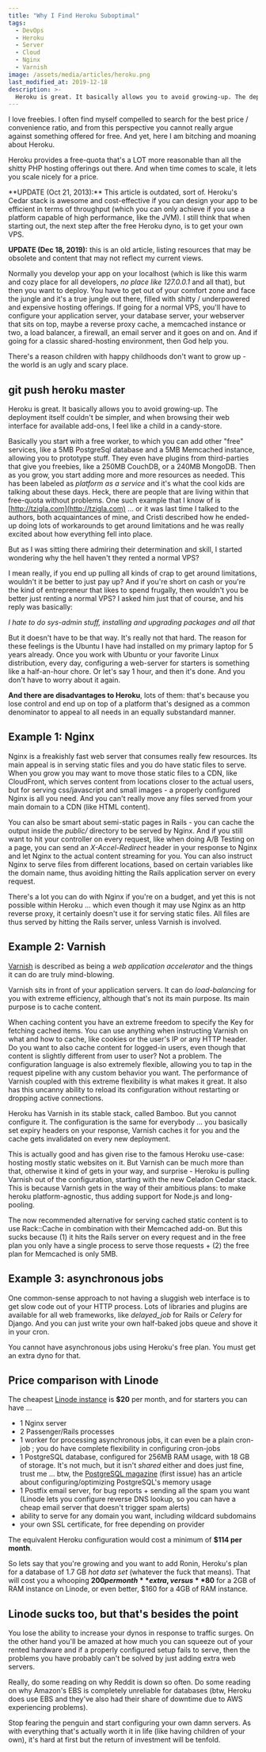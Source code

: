 ```yaml
---
title: "Why I Find Heroku Suboptimal"
tags:
  - DevOps
  - Heroku
  - Server
  - Cloud
  - Nginx
  - Varnish
image: /assets/media/articles/heroku.png
last_modified_at: 2019-12-18
description: >-
  Heroku is great. It basically allows you to avoid growing-up. The deployment itself couldn't be simpler, and when browsing their web interface for available add-ons, I feel like a child in a candy-store. But I've outgrown it.
---
```


<p class="intro withcap">
  I love freebies. I often find myself compelled to search for the best price / convenience ratio, and from this perspective you cannot really argue against something offered for free. And yet, here I am bitching and moaning about Heroku.
</p>

Heroku provides a free-quota that's a LOT more reasonable than all the shitty PHP hosting offerings out there. And when time comes to scale, it lets you scale nicely for a price.

<p class='info-bubble' markdown='1'>
  **UPDATE (Oct 21, 2013):** This article is outdated, sort of. Heroku's Cedar stack is awesome and cost-effective if you can design your app to be efficient in terms of throughput (which you can only achieve if you use a platform capable of high performance, like the JVM). I still think that when starting out, the next step after the free Heroku dyno, is to get your own VPS.
</p>

<p class="info-bubble">
  <strong>UPDATE (Dec 18, 2019):</strong> this is an old article, listing resources that may be obsolete and content that may not reflect my current views.
</p>

Normally you develop your app on your localhost (which is like this warm and cozy place for all developers, _no place like 127.0.0.1_ and all that), but then you want to deploy. You have to get out of your comfort zone and face the jungle and it's a true jungle out there, filled with shitty / underpowered and expensive hosting offerings. If going for a normal VPS, you'll have to configure your application server, your database server, your webserver that sits on top, maybe a reverse proxy cache, a memcached instance or two, a load balancer, a firewall, an email server and it goes on and on. And if going for a classic shared-hosting environment, then God help you.

There's a reason children with happy childhoods don't want to grow up - the world is an ugly and scary place.

## git push heroku master

Heroku is great. It basically allows you to avoid growing-up. The deployment itself couldn't be simpler, and when browsing their web interface for available add-ons, I feel like a child in a candy-store.

Basically you start with a free worker, to which you can add other "free" services, like a 5MB PostgreSql database and a 5MB Memcached instance, allowing you to prototype stuff. They even have plugins from third-parties that give you freebies, like a 250MB CouchDB, or a 240MB MongoDB. Then as you grow, you start adding more and more resources as needed. This has been labeled as _platform as a service_ and it's what the cool kids are talking about these days. Heck, there are people that are living within that free-quota without problems. One such example that I know of is [http://tzigla.com](http://tzigla.com) ... or it was last time I talked to the authors, both acquaintances of mine, and Cristi described how he ended-up doing lots of workarounds to get around limitations and he was really excited about how everything fell into place.

But as I was sitting there admiring their determination and skill, I started wondering why the hell haven't they rented a normal VPS?

I mean really, if you end up pulling all kinds of crap to get around limitations, wouldn't it be better to just pay up? And if you're short on cash or you're the kind of entrepreneur that likes to spend frugally, then wouldn't you be better just renting a normal VPS? I asked him just that of course, and his reply was basically:

_I hate to do sys-admin stuff, installing and upgrading packages and all that_

But it doesn't have to be that way. It's really not that hard. The reason for these feelings is the Ubuntu I have had installed on my primary laptop for 5 years already. Once you work with Ubuntu or your favorite Linux distribution, every day, configuring a web-server for starters is something like a half-an-hour chore. Or let's say 1 hour, and then it's done. And you don't have to worry about it again.

**And there are disadvantages to Heroku**, lots of them: that's because you lose control and end up on top of a platform that's designed as a common denominator to appeal to all needs in an equally substandard manner.

## Example 1: Nginx

Nginx is a freakishly fast web server that consumes really few resources. Its main appeal is in serving static files and you do have static files to serve. When you grow you may want to move those static files to a CDN, like CloudFront, which serves content from locations closer to the actual users, but for serving css/javascript and small images - a properly configured Nginx is all you need. And you can't really move any files served from your main domain to a CDN (like HTML content).

You can also be smart about semi-static pages in Rails - you can cache the output inside the _public/_ directory to be served by Nginx. And if you still want to hit your controller on every request, like when doing A/B Testing on a page, you can send an _X-Accel-Redirect_ header in your response to Nginx and let Nginx to the actual content streaming for you. You can also instruct Nginx to serve files from different locations, based on certain variables like the domain name, thus avoiding hitting the Rails application server on every request.

There's a lot you can do with Nginx if you're on a budget, and yet this is not possible within Heroku ... which even though it may use Nginx as an http reverse proxy, it certainly doesn't use it for serving static files. All files are thus served by hitting the Rails server, unless Varnish is involved.

## Example 2: Varnish

[Varnish](https://www.varnish-cache.org/) is described as being a _web application accelerator_ and the things it can do are truly mind-blowing.

Varnish sits in front of your application servers. It can do _load-balancing_ for you with extreme efficiency, although that's not its main purpose. Its main purpose is to cache content.

When caching content you have an extreme freedom to specify the Key for fetching cached items. You can use anything when instructing Varnish on what and how to cache, like cookies or the user's IP or any HTTP header. Do you want to also cache content for logged-in users, even though that content is slightly different from user to user? Not a problem. The configuration language is also extremely flexible, allowing you to tap in the request pipeline with any custom behavior you want. The performance of Varnish coupled with this extreme flexibility is what makes it great. It also has this uncanny ability to reload its configuration without restarting or dropping active connections.

Heroku has Varnish in its stable stack, called Bamboo. But you cannot configure it. The configuration is the same for everybody ... you basically set expiry headers on your response, Varnish caches it for you and the cache gets invalidated on every new deployment.

This is actually good and has given rise to the famous Heroku use-case: hosting mostly static websites on it. But Varnish can be much more than that, otherwise it kind of gets in your way, and surprise - Heroku is pulling Varnish out of the configuration, starting with the new Celadon Cedar stack. This is because Varnish gets in the way of their ambitious plans: to make heroku platform-agnostic, thus adding support for Node.js and long-pooling.

The now recommended alternative for serving cached static content is to use Rack::Cache in combination with their Memcached add-on. But this sucks because (1) it hits the Rails server on every request and in the free plan you only have a single process to serve those requests + (2) the free plan for Memcached is only 5MB.

## Example 3: asynchronous jobs

One common-sense approach to not having a sluggish web interface is to get slow code out of your HTTP process. Lots of libraries and plugins are available for all web frameworks, like _delayed_job_ for Rails or _Celery_ for Django. And you can just write your own half-baked jobs queue and shove it in your cron.

You cannot have asynchronous jobs using Heroku's free plan. You must get an extra dyno for that.

## Price comparison with Linode

The cheapest [Linode instance](http://www.linode.com/?r=c7376c22b7853329bfb629a54dc9a843be935c36) is **$20** per month, and for starters you can have ...

*   1 Nginx server
*   2 Passenger/Rails processes
*   1 worker for processing asynchronous jobs, it can even be a plain cron-job ; you do have complete flexibility in configuring cron-jobs
*   1 PostgreSQL database, configured for 256MB RAM usage, with 18 GB of storage. It's not much, but it isn't _shared_ either and does just fine, trust me ... btw, the [PostgreSQL magazine](http://pgmag.org/) (first issue) has an article about configuring/optimizing PostgreSQL's memory usage
*   1 Postfix email server, for bug reports + sending all the spam you want (Linode lets you configure reverse DNS lookup, so you can have a cheap email server that doesn't trigger spam alerts)
*   ability to serve for any domain you want, including wildcard subdomains
*   your own SSL certificate, for free depending on provider

The equivalent Heroku configuration would cost a minimum of **$114 per month**.

So lets say that you're growing and you want to add Ronin, Heroku's plan for a database of 1.7 GB _hot data set_ (whatever the fuck that means). That will cost you a whooping **$200 per month** extra, versus **$80** for a 2GB of RAM instance on Linode, or even better, $160 for a 4GB of RAM instance.

## Linode sucks too, but that's besides the point

You lose the ability to increase your dynos in response to traffic surges. On the other hand you'll be amazed at how much you can squeeze out of your rented hardware and if a properly configured setup fails to serve, then the problems you have probably can't be solved by just adding extra web servers.

Really, do some reading on why Reddit is down so often. Do some reading on why Amazon's EBS is completely unreliable for databases (btw, Heroku does use EBS and they've also had their share of downtime due to AWS experiencing problems).

Stop fearing the penguin and start configuring your own damn servers. As with everything that's actually worth it in life (like having children of your own), it's hard at first but the return of investment will be tenfold.
